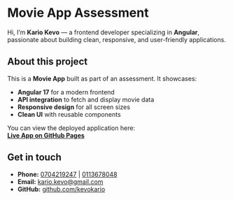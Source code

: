 # Movie App Assessment

Hi, I’m **Kario Kevo** — a frontend developer specializing in **Angular**, passionate about building clean, responsive, and user-friendly applications.

## About this project
This is a **Movie App** built as part of an assessment. It showcases:
- **Angular 17** for a modern frontend
- **API integration** to fetch and display movie data
- **Responsive design** for all screen sizes
- **Clean UI** with reusable components

You can view the deployed application here:  
**[Live App on GitHub Pages](https://kevokario.github.io/web-movie-app/)**

## Get in touch
- **Phone:** [0704219247](tel:+254704219247) | [0113678048](tel:+254113678048)
- **Email:** [kario.kevo@gmail.com](mailto:kario.kevo@gmail.com)
- **GitHub:** [github.com/kevokario](https://github.com/kevokario)
